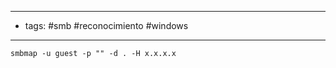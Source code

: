 -----------------------
- tags: #smb #reconocimiento #windows
-----------------------------

	smbmap -u guest -p "" -d . -H x.x.x.x

